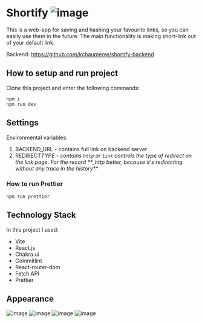 # Shortify ![image](https://raw.githubusercontent.com/kchaumeow/shortify-frontend/main/public/vite.svg)

This is a web-app for saving and hashing your favourite links, so you can easily use them in the future. The main functionality is making short-link out of your default link.

Backend: https://github.com/kchaumeow/shortify-backend

## How to setup and run project

Clone this project and enter the following commands:

```
npm i
npm run dev
```

## Settings

Environmental variables:

1. BACKEND_URL - contains full link on backend server
2. REDIRECT*TYPE - contains `http` or `link` controls the type of redirect on the link page. For the record \*\*\_http better, because it's redirecting without any trace in the history*\*\*

### How to run Prettier

```
npm run prettier
```
## Technology Stack

In this project I used:

- Vite
- React.js
- Chakra.ui
- Commitlint
- React-router-dom
- Fetch API
- Prettier

## Appearance

![image](https://github.com/kchaumeow/shortify-frontend/assets/71407757/3b28f115-1cc4-40cb-8629-7a16ffa0fda8)
![image](https://github.com/kchaumeow/shortify-frontend/assets/71407757/34d853dc-8738-41fe-88bf-404cf73c2899)
![image](https://github.com/kchaumeow/shortify-frontend/assets/71407757/dd0dc2c9-c43f-4eb0-a4c0-58fd782e05ea)
![image](https://github.com/kchaumeow/shortify-frontend/assets/71407757/e7127e0e-62a9-4eff-8876-da9ea5335347)
